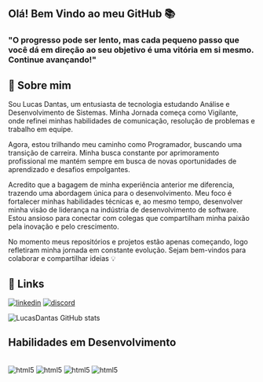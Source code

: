 ## Olá! Bem Vindo ao meu GitHub 📚

### "O progresso pode ser lento, mas cada pequeno passo que você dá em direção ao seu objetivo é uma vitória em si mesmo. Continue avançando!"


## 🚀 Sobre mim
Sou Lucas Dantas, um entusiasta de tecnologia estudando Análise e Desenvolvimento de Sistemas.
Minha Jornada começa como Vigilante, onde refinei minhas habilidades de comunicação, resolução de problemas e trabalho em equipe.

Agora, estou trilhando meu caminho como Programador, buscando uma transição de carreira.
Minha busca constante por aprimoramento profissional me mantém sempre em busca de novas oportunidades de aprendizado e desafios empolgantes.

Acredito que a bagagem de minha experiência anterior me diferencia, trazendo uma abordagem única para o desenvolvimento. 
Meu foco é fortalecer minhas habilidades técnicas e, ao mesmo tempo, desenvolver minha visão de liderança na indústria de desenvolvimento 
de software. Estou ansioso para conectar com colegas que compartilham minha paixão pela inovação e pelo crescimento.

No momento meus repositórios e projetos estão apenas começando, logo refletiram minha jornada em constante evolução.
Sejam bem-vindos para colaborar e compartilhar ideias 💡


## 🔗 Links

[![linkedin](https://img.shields.io/badge/linkedin-0A66C2?style=for-the-badge&logo=linkedin&logoColor=white)](https://www.linkedin.com/in/lucas-dantas-b1b462103/)
[![discord](https://img.shields.io/badge/Discord-7289DA?style=for-the-badge&logo=discord&logoColor=white)](https://discord.com/channels/lucas.dantas_)


![LucasDantas GitHub stats](https://github-readme-stats.vercel.app/api?username=LucasPDantas&show_icons=true&theme=transparent)


##  Habilidades em Desenvolvimento

<div style="display: inline_block"><br/>
	<img alingn="center" alt="html5" src="https://img.shields.io/badge/HTML5-E34F26?style=for-the-badge&logo=html5&logoColor=white" />
  <img alingn="center" alt="html5" src="https://img.shields.io/badge/CSS3-1572B6?style=for-the-badge&logo=css3&logoColor=white" />
  <img alingn="center" alt="html5" src="https://img.shields.io/badge/JavaScript-F7DF1E?style=for-the-badge&logo=javascript&logoColor=black" />
  <img alingn="center" alt="html5" src="https://img.shields.io/badge/Python-3776AB?style=for-the-badge&logo=python&logoColor=white" />
</div>
